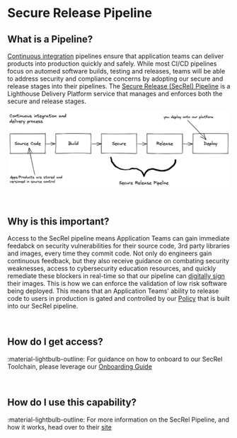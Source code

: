# Secure Release Pipeline

## What is a Pipeline?
[Continuous integration](https://www.martinfowler.com/articles/continuousIntegration.html) pipelines ensure that application teams can deliver products into production quickly and safely. While most CI/CD pipelines focus on automed software builds, testing and releases, teams will be able to address security and compliance concerns by adopting our secure and release stages into their pipelines. The [Secure Release (SecRel) Pipeline](https://department-of-veterans-affairs.github.io/lighthouse-tornado) is a Lighthouse Delivery Platform service that manages and enforces both the secure and release stages.

![Pipeline!](images/pipeline.png "CI/CD Pipeline")

<br/>

## Why is this important?
Access to the SecRel pipeline means Application Teams can gain immediate feedabck on security vulnerabilities for their source code, 3rd party libraries and images, every time they commit code. Not only do engineers gain continuous feedback, but they also receive guidance on combating security weaknesses, access to cybersecurity education resources, and quickly remediate these blockers in real-time so that our pipeline can [digitally sign](https://csrc.nist.gov/glossary/term/digital_signature) their images. This is how we can enforce the validation of low risk software being deployed. This means that an Application Teams' ability to release code to users in production is gated and controlled by our [Policy](https://verbose-lamp-357464da.pages.github.io/policy/) that is built into our SecRel pipeline.

<br/>

## How do I get access?
:material-lightbulb-outline: For guidance on how to onboard to our SecRel Toolchain, please leverage our [Onboarding Guide](https://upgraded-invention-05777635.pages.github.io/onboarding/)

<br/>

## How do I use this capability?
:material-lightbulb-outline: For more information on the SecRel Pipeline, and how it works, head over to their [site](https://department-of-veterans-affairs.github.io/lighthouse-tornado)




